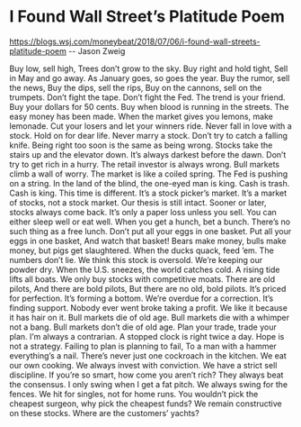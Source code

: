 I Found Wall Street’s Platitude Poem
====================================
https://blogs.wsj.com/moneybeat/2018/07/06/i-found-wall-streets-platitude-poem
-- Jason Zweig

Buy low, sell high,
Trees don’t grow to the sky.
Buy right and hold tight,
Sell in May and go away.
As January goes, so goes the year.
Buy the rumor, sell the news,
Buy the dips, sell the rips,
Buy on the cannons, sell on the trumpets.
Don’t fight the tape.
Don’t fight the Fed.
The trend is your friend.
Buy your dollars for 50 cents.
Buy when blood is running in the streets.
The easy money has been made.
When the market gives you lemons, make lemonade.
Cut your losers and let your winners ride.
Never fall in love with a stock.
Hold on for dear life.
Never marry a stock.
Don’t try to catch a falling knife.
Being right too soon is the same as being wrong.
Stocks take the stairs up and the elevator down.
It’s always darkest before the dawn.
Don’t try to get rich in a hurry.
The retail investor is always wrong.
Bull markets climb a wall of worry.
The market is like a coiled spring.
The Fed is pushing on a string.
In the land of the blind, the one-eyed man is king.
Cash is trash. Cash is king.
This time is different.
It’s a stock picker’s market.
It’s a market of stocks, not a stock market.
Our thesis is still intact.
Sooner or later, stocks always come back.
It’s only a paper loss unless you sell.
You can either sleep well or eat well.
When you get a hunch, bet a bunch.
There’s no such thing as a free lunch.
Don’t put all your eggs in one basket.
Put all your eggs in one basket,
And watch that basket!
Bears make money, bulls make money, but pigs get slaughtered.
When the ducks quack, feed ’em.
The numbers don’t lie.
We think this stock is oversold.
We’re keeping our powder dry.
When the U.S. sneezes, the world catches cold.
A rising tide lifts all boats.
We only buy stocks with competitive moats.
There are old pilots,
And there are bold pilots,
But there are no old, bold pilots.
It’s priced for perfection.
It’s forming a bottom.
We’re overdue for a correction.
It’s finding support.
Nobody ever went broke taking a profit.
We like it because it has hair on it.
Bull markets die of old age.
Bull markets die with a whimper not a bang.
Bull markets don’t die of old age.
Plan your trade, trade your plan.
I’m always a contrarian.
A stopped clock is right twice a day.
Hope is not a strategy.
Failing to plan is planning to fail,
To a man with a hammer everything’s a nail.
There’s never just one cockroach in the kitchen.
We eat our own cooking.
We always invest with conviction.
We have a strict sell discipline.
If you’re so smart, how come you aren’t rich?
They always beat the consensus.
I only swing when I get a fat pitch.
We always swing for the fences.
We hit for singles, not for home runs.
You wouldn’t pick the cheapest surgeon, why pick the cheapest funds?
We remain constructive on these stocks.
Where are the customers’ yachts?
